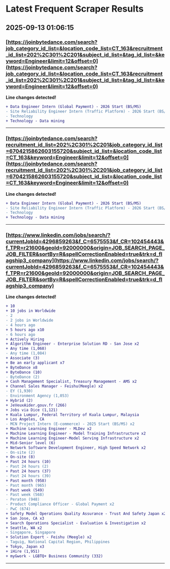 # Latest Frequent Scraper Results

## 2025-09-13 01:06:15

### [https://joinbytedance.com/search?job_category_id_list=&location_code_list=CT_163&recruitment_id_list=202%2C301%2C201&subject_id_list=&tag_id_list=&keyword=Engineer&limit=12&offset=0](https://joinbytedance.com/search?job_category_id_list=&location_code_list=CT_163&recruitment_id_list=202%2C301%2C201&subject_id_list=&tag_id_list=&keyword=Engineer&limit=12&offset=0)

**Line changes detected!**

```diff
+ Data Engineer Intern (Global Payment) - 2026 Start (BS/MS)
- Site Reliability Engineer Intern (Traffic Platform) - 2026 Start (BS/MS)
- Technology
+ Technology - Data mining
```

---
### [https://joinbytedance.com/search?recruitment_id_list=202%2C301%2C201&job_category_id_list=6704215862603155720&subject_id_list=&location_code_list=CT_163&keyword=Engineer&limit=12&offset=0](https://joinbytedance.com/search?recruitment_id_list=202%2C301%2C201&job_category_id_list=6704215862603155720&subject_id_list=&location_code_list=CT_163&keyword=Engineer&limit=12&offset=0)

**Line changes detected!**

```diff
+ Data Engineer Intern (Global Payment) - 2026 Start (BS/MS)
- Site Reliability Engineer Intern (Traffic Platform) - 2026 Start (BS/MS)
- Technology
+ Technology - Data mining
```

---
### [https://www.linkedin.com/jobs/search/?currentJobId=4296859263&f_C=6575553&f_CR=102454443&f_TPR=r21600&geoId=92000000&origin=JOB_SEARCH_PAGE_JOB_FILTER&sortBy=R&spellCorrectionEnabled=true&trk=d_flagship3_company](https://www.linkedin.com/jobs/search/?currentJobId=4296859263&f_C=6575553&f_CR=102454443&f_TPR=r21600&geoId=92000000&origin=JOB_SEARCH_PAGE_JOB_FILTER&sortBy=R&spellCorrectionEnabled=true&trk=d_flagship3_company)

**Line changes detected!**

```diff
+ 10
+ 10 jobs in Worldwide
- 2
- 2 jobs in Worldwide
- 4 hours ago
+ 5 hours ago x10
- 6 hours ago
+ Actively Hiring
+ Algorithm Engineer - Enterprise Solution RD - San Jose x2
+ Any time (1,068)
- Any time (1,084)
+ Associate (3)
+ Be an early applicant x7
+ ByteDance x8
+ ByteDance (10)
- ByteDance (2)
+ Cash Management Specialist, Treasury Management - AMS x2
+ Channel Sales Manager - Feishu(Meegle) x2
- EY (1,930)
- Environment Agency (1,053)
+ Hybrid (2)
+ JeVeuxAider.gouv.fr (266)
+ Jobs via Dice (1,121)
+ Kuala Lumpur, Federal Territory of Kuala Lumpur, Malaysia
+ Los Angeles, CA
- MCN Project Intern (E-commerce) - 2025 Start (BS/MS) x2
+ Machine Learning Engineer - MLDev x2
+ Machine Learning Engineer - Model Training Infrastructure x2
+ Machine Learning Engineer-Model Serving Infrastructure x2
+ Mid-Senior level (6)
+ Network Software Development Engineer, High Speed Network x2
- On-site (2)
+ On-site (8)
+ Past 24 hours (10)
- Past 24 hours (2)
+ Past 24 hours (37)
- Past 24 hours (39)
+ Past month (958)
- Past month (965)
+ Past week (549)
- Past week (568)
- Peraton (948)
- Product Compliance Officer - Global Payment x2
- PwC (674)
+ Safety Model Operations Quality Assurance - Trust And Safety Japan x2
+ San Jose, CA x3
+ Search Operations Specialist - Evaluation & Investigation x2
+ Seattle, WA x2
- Singapore, Singapore
+ Solution Expert - Feishu (Meegle) x2
- Taguig, National Capital Region, Philippines
+ Tokyo, Japan x3
+ iHire (1,951)
+ myGwork - LGBTQ+ Business Community (332)
```

---
